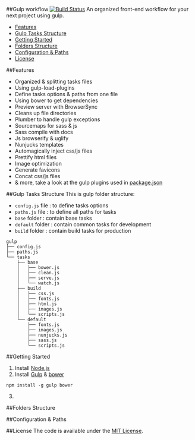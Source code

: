 ##Gulp workflow [![Build Status](https://travis-ci.org/mohamdio/gulp-workflow.svg?branch=master)](https://travis-ci.org/mohamdio/gulp-workflow)
An organized front-end workflow for your next project using gulp.
* [Features](https://github.com/mohamdio/gulp-workflow#features)
* [Gulp Tasks Structure](https://github.com/mohamdio/gulp-workflow#gulp-tasks-structure)
* [Getting Started](https://github.com/mohamdio/gulp-workflow#getting-started)
* [Folders Structure](https://github.com/mohamdio/gulp-workflow#folders-structure)
* [Configuration & Paths](https://github.com/mohamdio/gulp-workflow#configuration--paths)
* [License](https://github.com/mohamdio/gulp-workflow#license)

##Features
- Organized & splitting tasks files
- Using gulp-load-plugins
- Define tasks options & paths from one file
- Using bower to get dependencies
- Preview server with BrowserSync
- Cleans up file directories
- Plumber to handle gulp exceptions
- Sourcemaps for sass & js
- Sass compile with docs
- Js browserify & uglify
- Nunjucks templates
- Automagically inject css/js files
- Prettify html files
- Image optimization
- Generate favicons
- Concat css/js files
- & more, take a look at the gulp plugins used in [package.json](https://github.com/mohamdio/gulp-workflow/blob/master/package.json)

##Gulp Tasks Structure
This is gulp folder structure:
- `config.js` file : to define tasks options
- `paths.js` file : to define all paths for tasks
- `base` folder : contain base tasks
- `default` folder : contain common tasks for development
- `build` folder : contain build tasks for production

```
gulp
├── config.js
├── paths.js
└── tasks
    ├── base
    │   ├── bower.js
    │   ├── clean.js
    │   ├── serve.js
    │   └── watch.js
    ├── build
    │   ├── css.js
    │   ├── fonts.js
    │   ├── html.js
    │   ├── images.js
    │   └── scripts.js
    └── default
        ├── fonts.js
        ├── images.js
        ├── nunjucks.js
        ├── sass.js
        └── scripts.js
```

##Getting Started
1. Install [Node.js](https://nodejs.org/)
2. Install [Gulp](http://gulpjs.com/) & [bower](http://bower.io/)
```
npm install -g gulp bower
```
3. 

##Folders Structure

##Configuration & Paths

##License
The code is available under the [MIT License](https://github.com/mohamdio/gulp-workflow/LICENSE).